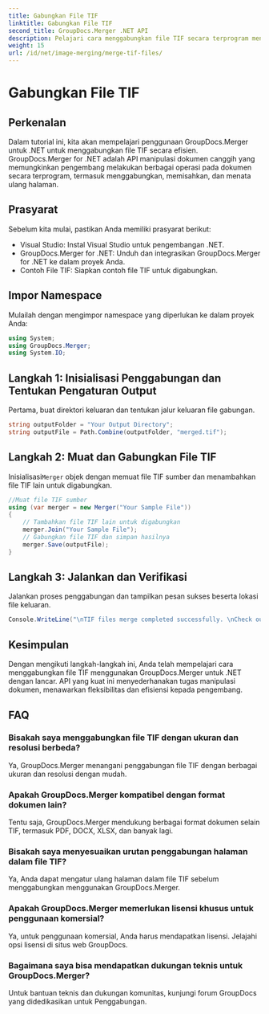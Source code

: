 ```yaml
---
title: Gabungkan File TIF
linktitle: Gabungkan File TIF
second_title: GroupDocs.Merger .NET API
description: Pelajari cara menggabungkan file TIF secara terprogram menggunakan GroupDocs.Merger untuk .NET. API manipulasi dokumen yang efisien untuk pengembang .NET.
weight: 15
url: /id/net/image-merging/merge-tif-files/
---
```


# Gabungkan File TIF

## Perkenalan
Dalam tutorial ini, kita akan mempelajari penggunaan GroupDocs.Merger untuk .NET untuk menggabungkan file TIF secara efisien. GroupDocs.Merger for .NET adalah API manipulasi dokumen canggih yang memungkinkan pengembang melakukan berbagai operasi pada dokumen secara terprogram, termasuk menggabungkan, memisahkan, dan menata ulang halaman.
## Prasyarat
Sebelum kita mulai, pastikan Anda memiliki prasyarat berikut:
- Visual Studio: Instal Visual Studio untuk pengembangan .NET.
- GroupDocs.Merger for .NET: Unduh dan integrasikan GroupDocs.Merger for .NET ke dalam proyek Anda.
- Contoh File TIF: Siapkan contoh file TIF untuk digabungkan.

## Impor Namespace
Mulailah dengan mengimpor namespace yang diperlukan ke dalam proyek Anda:
```csharp
using System; 
using GroupDocs.Merger;
using System.IO;
```
## Langkah 1: Inisialisasi Penggabungan dan Tentukan Pengaturan Output
Pertama, buat direktori keluaran dan tentukan jalur keluaran file gabungan.
```csharp
string outputFolder = "Your Output Directory";
string outputFile = Path.Combine(outputFolder, "merged.tif");
```
## Langkah 2: Muat dan Gabungkan File TIF
 Inisialisasi`Merger` objek dengan memuat file TIF sumber dan menambahkan file TIF lain untuk digabungkan.
```csharp
//Muat file TIF sumber
using (var merger = new Merger("Your Sample File"))
{
    // Tambahkan file TIF lain untuk digabungkan
    merger.Join("Your Sample File");
    // Gabungkan file TIF dan simpan hasilnya
    merger.Save(outputFile);
}
```
## Langkah 3: Jalankan dan Verifikasi
Jalankan proses penggabungan dan tampilkan pesan sukses beserta lokasi file keluaran.
```csharp
Console.WriteLine("\nTIF files merge completed successfully. \nCheck output in {0}", outputFolder);
```

## Kesimpulan
Dengan mengikuti langkah-langkah ini, Anda telah mempelajari cara menggabungkan file TIF menggunakan GroupDocs.Merger untuk .NET dengan lancar. API yang kuat ini menyederhanakan tugas manipulasi dokumen, menawarkan fleksibilitas dan efisiensi kepada pengembang.

## FAQ
### Bisakah saya menggabungkan file TIF dengan ukuran dan resolusi berbeda?
Ya, GroupDocs.Merger menangani penggabungan file TIF dengan berbagai ukuran dan resolusi dengan mudah.
### Apakah GroupDocs.Merger kompatibel dengan format dokumen lain?
Tentu saja, GroupDocs.Merger mendukung berbagai format dokumen selain TIF, termasuk PDF, DOCX, XLSX, dan banyak lagi.
### Bisakah saya menyesuaikan urutan penggabungan halaman dalam file TIF?
Ya, Anda dapat mengatur ulang halaman dalam file TIF sebelum menggabungkan menggunakan GroupDocs.Merger.
### Apakah GroupDocs.Merger memerlukan lisensi khusus untuk penggunaan komersial?
Ya, untuk penggunaan komersial, Anda harus mendapatkan lisensi. Jelajahi opsi lisensi di situs web GroupDocs.
### Bagaimana saya bisa mendapatkan dukungan teknis untuk GroupDocs.Merger?
Untuk bantuan teknis dan dukungan komunitas, kunjungi forum GroupDocs yang didedikasikan untuk Penggabungan.